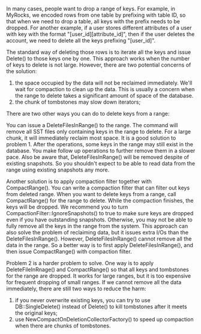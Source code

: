 In many cases, people want to drop a range of keys. For example, in MyRocks, we encoded rows from one table by prefixing with table ID, so that when we need to drop a table, all keys with the prefix needs to be dropped. For another example, if a user stores different attributes of a user with key with the format "[user_id][attribute_id]", then if the user deletes the account, we need to delete all the keys prefixing "[user_id]". 

The standard way of deleting those rows is to iterate all the keys and issue Delete() to those keys one by one. This approach works when the number of keys to delete is not large. However, there are two potential concerns of the solution:

1. the space occupied by the data will not be reclaimed immediately. We'll wait for compaction to clean up the data. This is usually a concern when the range to delete takes a significant amount of space of the database.
2. the chunk of tombstones may slow down iterators; 

There are two other ways you can do to delete keys from a range:

You can issue a DeleteFilesInRange() to the range. The command will remove all SST files only containing keys in the range to delete. For a large chunk, it will immediately reclaim most space. It is a good solution to problem 1. After the operations, some keys in the range may still exist in the database. You make follow up operations to further remove them in a slower pace. Also be aware that, DeleteFilesInRange() will be removed despite of existing snapshots. So you shouldn't expect to be able to read data from the range using existing snapshots any more.

Another solution is to apply compaction filter together with CompactRange(). You can write a compaction filter that can filter out keys from deleted range. When you want to delete keys from a range, call CompactRange() for the range to delete. While the compaction finishes, the keys will be dropped. We recommend you to turn CompactionFilter::IgnoreSnapshots() to true to make sure keys are dropped even if you have outstanding snapshots. Otherwise, you may not be able to fully remove all the keys in the range from the system. This approach can also solve the problem of reclaiming data, but it issues extra I/Os than the DeleteFilesInRange(). However, DeleteFilesInRange() cannot remove all the data in the range. So a better way is to first apply DeleteFilesInRange(), and then issue CompactRange() with compaction filter.

Problem 2 is a harder problem to solve. One way is to apply DeleteFileInRnage() and CompactRange() so that all keys and tombstones for the range are dropped. It works for large ranges, but it is too expensive for frequent dropping of small ranges. If we cannot remove all the data immediately, there are still two ways to reduce the harm:

1. if you never overwrite existing keys, you can try to use DB::SingleDelete() instead of Delete() to kill tombstones after it meets the original keys; 
2. use NewCompactOnDeletionCollectorFactory() to speed up compaction when there are chunks of tombstones.
